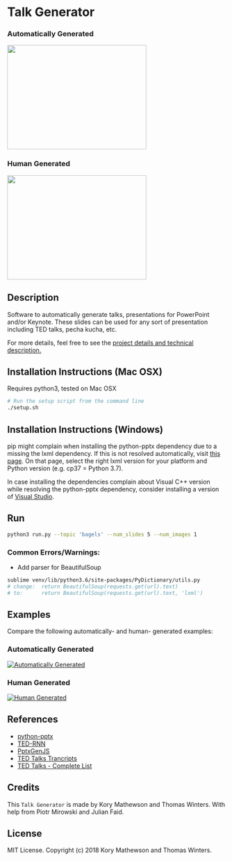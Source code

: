 # Talk Generator

### Automatically Generated
<img src="https://media.giphy.com/media/x47rKzgCuCaqFqmxSc/giphy.gif" width="320" height="240" />

### Human Generated
<img src="https://media.giphy.com/media/9FZONXXfCYdnp2eGd1/giphy.gif" width="320" height="240" />

## Description

Software to automatically generate talks, presentations for PowerPoint and/or Keynote. These slides can be used for any sort of presentation including TED talks, pecha kucha, etc. 

For more details, feel free to see the [project details and technical description.](https://docs.google.com/document/d/1R7v6XELpqCwPH3kZzZHefAY1GiL32_wRhQOT8PpzEys/edit?usp=sharing)

## Installation Instructions (Mac OSX)

Requires python3, tested on Mac OSX

```sh
# Run the setup script from the command line
./setup.sh
```

## Installation Instructions (Windows)

pip might complain when installing the python-pptx dependency due to a missing the lxml dependency.
If this is not resolved automatically, visit [this page](https://www.lfd.uci.edu/~gohlke/pythonlibs/#lxml).
On that page, select the right lxml version for your platform and Python version (e.g. cp37 = Python 3.7).

In case installing the dependencies complain about Visual C++ version while resolving the python-pptx dependency,
consider installing a version of [Visual Studio](https://docs.microsoft.com/en-us/visualstudio/install/install-visual-studio).

## Run

```sh
python3 run.py --topic 'bagels' --num_slides 5 --num_images 1
```

### Common Errors/Warnings:

* Add parser for BeautifulSoup

```sh
sublime venv/lib/python3.6/site-packages/PyDictionary/utils.py
# change:  return BeautifulSoup(requests.get(url).text)
# to: 	   return BeautifulSoup(requests.get(url).text, 'lxml')
```

## Examples

Compare the following automatically- and human- generated examples:

### Automatically Generated
[![Automatically Generated](https://i.imgur.com/fl9Doo9.jpg)](https://www.youtube.com/watch?v=bhZezzMu7D4 "Automatically Generated")

### Human Generated
[![Human Generated](https://i.imgur.com/XUfHXUK.jpg)](https://www.youtube.com/watch?v=QJ8i8cpVK0E "Human Generated")

## References

* [python-pptx](https://github.com/scanny/python-pptx)
* [TED-RNN](https://github.com/samim23/TED-RNN)
* [PptxGenJS](https://gitbrent.github.io/PptxGenJS/docs/quick-start.html)
* [TED Talks Trancripts](https://www.kaggle.com/goweiting/ted-talks-transcript)
* [TED Talks - Complete List](https://data.world/owentemple/ted-talks-complete-list)

## Credits

This ``Talk Generator`` is made by Kory Mathewson and Thomas Winters. With help from Piotr Mirowski and Julian Faid.

## License

MIT License. Copyright (c) 2018 Kory Mathewson and Thomas Winters.